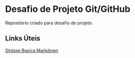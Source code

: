 # Desafio de Projeto Git/GitHub
Repositório criado para desafio de projeto.

## Links Úteis
[Sintaxe Basica Markdown](https://www.markdownguide.org/basic-syntax/)
